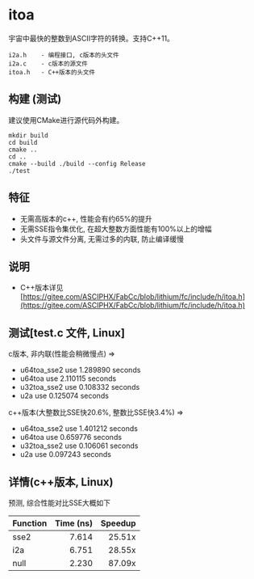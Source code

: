 # itoa
宇宙中最快的整数到ASCII字符的转换。支持C++11。

    i2a.h    - 编程接口, c版本的头文件
    i2a.c    - c版本的源文件
    itoa.h   - C++版本的头文件

## 构建 (测试)
建议使用CMake进行源代码外构建。
```
mkdir build
cd build
cmake ..
cd ..
cmake --build ./build --config Release
./test

```
## 特征
- 无需高版本的c++, 性能会有约65%的提升
- 无需SSE指令集优化, 在超大整数方面性能有100%以上的增幅
- 头文件与源文件分离, 无需过多的内联, 防止编译缓慢

## 说明
- C++版本详见[https://gitee.com/ASCIPHX/FabCc/blob/lithium/fc/include/h/itoa.h](https://gitee.com/ASCIPHX/FabCc/blob/lithium/fc/include/h/itoa.h)

## 测试[test.c 文件, Linux]
c版本, 非内联(性能会稍微慢点) =>
- u64toa_sse2 use 1.289890 seconds
- u64toa use 2.110115 seconds
- u32toa_sse2 use 0.108332 seconds
- u2a use 0.125074 seconds

c++版本(大整数比SSE快20.6%, 整数比SSE快3.4%) =>
- u64toa_sse2 use 1.401212 seconds
- u64toa use 0.659776 seconds
- u32toa_sse2 use 0.106061 seconds
- u2a use 0.097243 seconds


## 详情(c++版本, Linux)
预测, 综合性能对比SSE大概如下

|Function |Time (ns)|Speedup|
|---------|--------:|------:|
|sse2     |    7.614| 25.51x|
|i2a      |    6.751| 28.55x|
|null     |    2.230| 87.09x|
